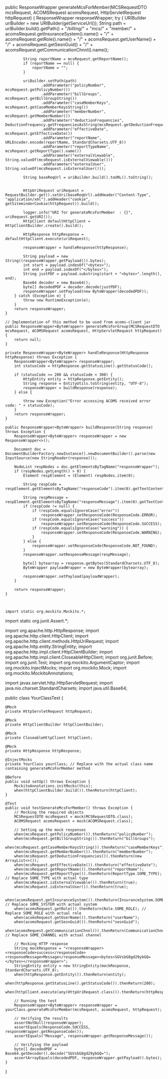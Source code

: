 public ResponseWrapper<ByteWrapper> generateMcsForMember(MCSRequestDTO mcsRequest, ACOMSRequest acomsRequest, HttpServletRequest httpRequest) {
        ResponseWrapper<ByteWrapper> responseWrapper;
        try {
            URIBuilder uriBuilder = new URIBuilder(getServiceUrl());
            String path = uriBuilder.build().getPath() + "/billing/" +
                    "mcs/" + "member/" +
                    acomsRequest.getInsuranceSystem().name() + "/" +
                    acomsRequest.getRole().name() + "/" +
                    acomsRequest.getUserName() + "/" +
                    acomsRequest.getSesnGuid() + "/" +
                    acomsRequest.getCommunicationChnnl().name();

            String reportName = mcsRequest.getReportName();
            if (reportName == null) {
                reportName = "";
            }

            uriBuilder.setPath(path)
                    .addParameter("policyNumber", mcsRequest.getPolicyNumber())
                    .addParameter("billGroups", mcsRequest.getBillGroupString())
                    .addParameter("caseMemberKeys", mcsRequest.getCaseMemberKeysString())
                    .addParameter("memberNumber", mcsRequest.getMemberNumber())
                    .addParameter("deductionFrequencies", DeductionFrequency.getFrequenciesAsString(mcsRequest.getDeductionFrequencies()))
                    .addParameter("effectiveDate", mcsRequest.getEffectiveDate())
                    .addParameter("reportName", URLEncoder.encode(reportName, StandardCharsets.UTF_8))
                    .addParameter("reportTypeName", mcsRequest.getReportType().name())
                    .addParameter("externalViewable", String.valueOf(mcsRequest.isExternalViewable()))
                    .addParameter("externalUser", String.valueOf(mcsRequest.isExternalUser()));

            String baseReqUrl = uriBuilder.build().toURL().toString();


            HttpUriRequest uriRequest = RequestBuilder.get().setUri(baseReqUrl).addHeader("Content-Type", "application/xml").addHeader("cookie", getSiteminderCookie(httpRequest)).build();

            logger.info("URI for generateMcsForMember  : {}", uriRequest.getURI());
            HttpClient defaultHttpClient = HttpClientBuilder.create().build();

            HttpResponse httpResponse = defaultHttpClient.execute(uriRequest);

            responseWrapper = handleResponse(httpResponse);

            String payload = new String((responseWrapper.getPayload()).bytes);
            int start = payload.indexOf("<bytes>");
            int end = payload.indexOf("</bytes>");
            String justPDF = payload.substring(start + "<bytes>".length(), end);
            Base64 decoder = new Base64();
            byte[] decodedPDF = decoder.decode(justPDF);
            responseWrapper.setPayload(new ByteWrapper(decodedPDF));
        } catch (Exception e) {
            throw new RuntimeException(e);
        }
        return responseWrapper;
    }

    // Implementation of this method to be used from acoms-client jar
    public ResponseWrapper<ByteWrapper> generateMcsForGroup(MCSRequestDTO mcsRequest, ACOMSRequest acomsRequest, HttpServletRequest httpRequest) {
        return null;
    }

    private ResponseWrapper<ByteWrapper> handleResponse(HttpResponse httpResponse) throws Exception {
        ResponseWrapper<ByteWrapper> responseWrapper;
        int statusCode = httpResponse.getStatusLine().getStatusCode();

        if (statusCode >= 200 && statusCode < 300) {
            HttpEntity entity = httpResponse.getEntity();
            String response = EntityUtils.toString(entity, "UTF-8");
            responseWrapper = buildResponse(response);
        } else {

            throw new Exception("Error accessing ACOMS received error code: " + statusCode);
        }
        return responseWrapper;
    }

    public ResponseWrapper<ByteWrapper> buildResponse(String response) throws Exception {
        ResponseWrapper<ByteWrapper> responseWrapper = new ResponseWrapper<>();

        Document doc = DocumentBuilderFactory.newInstance().newDocumentBuilder().parse(new InputSource(new StringReader(response)));

        NodeList respNodes = doc.getElementsByTagName("responseWrapper");
        if (respNodes.getLength() > 0) {
            Element respElement = (Element) respNodes.item(0);

            String respCode = respElement.getElementsByTagName("responseCode").item(0).getTextContent();

            String respMessage = respElement.getElementsByTagName("responseMessage").item(0).getTextContent();
            if (respCode != null) {
                if (respCode.equalsIgnoreCase("error"))
                    responseWrapper.setResponseCode(ResponseCode.ERROR);
                if (respCode.equalsIgnoreCase("success"))
                    responseWrapper.setResponseCode(ResponseCode.SUCCESS);
                if (respCode.equalsIgnoreCase("warning")) {
                    responseWrapper.setResponseCode(ResponseCode.WARNING);
                }
            } else {
                responseWrapper.setResponseCode(ResponseCode.NOT_FOUND);
            }
            responseWrapper.setResponseMessage(respMessage);

            byte[] bytearray = response.getBytes(StandardCharsets.UTF_8);
            ByteWrapper payloadWrapper = new ByteWrapper(bytearray);

            responseWrapper.setPayload(payloadWrapper);
        }

        return responseWrapper;
    }



    import static org.mockito.Mockito.*;
import static org.junit.Assert.*;

import org.apache.http.HttpResponse;
import org.apache.http.client.HttpClient;
import org.apache.http.client.methods.HttpUriRequest;
import org.apache.http.entity.StringEntity;
import org.apache.http.impl.client.HttpClientBuilder;
import org.apache.http.impl.client.CloseableHttpClient;
import org.junit.Before;
import org.junit.Test;
import org.mockito.ArgumentCaptor;
import org.mockito.InjectMocks;
import org.mockito.Mock;
import org.mockito.MockitoAnnotations;

import javax.servlet.http.HttpServletRequest;
import java.nio.charset.StandardCharsets;
import java.util.Base64;

public class YourClassTest {

    @Mock
    private HttpServletRequest httpRequest;

    @Mock
    private HttpClientBuilder httpClientBuilder;

    @Mock
    private CloseableHttpClient httpClient;

    @Mock
    private HttpResponse httpResponse;

    @InjectMocks
    private YourClass yourClass; // Replace with the actual class name containing generateMcsForMember method

    @Before
    public void setUp() throws Exception {
        MockitoAnnotations.initMocks(this);
        when(httpClientBuilder.build()).thenReturn(httpClient);
    }

    @Test
    public void testGenerateMcsForMember() throws Exception {
        // Mocking the required objects
        MCSRequestDTO mcsRequest = mock(MCSRequestDTO.class);
        ACOMSRequest acomsRequest = mock(ACOMSRequest.class);

        // Setting up the mock responses
        when(mcsRequest.getPolicyNumber()).thenReturn("policyNumber");
        when(mcsRequest.getBillGroupString()).thenReturn("billGroups");
        when(mcsRequest.getCaseMemberKeysString()).thenReturn("caseMemberKeys");
        when(mcsRequest.getMemberNumber()).thenReturn("memberNumber");
        when(mcsRequest.getDeductionFrequencies()).thenReturn(new ArrayList<>());
        when(mcsRequest.getEffectiveDate()).thenReturn("effectiveDate");
        when(mcsRequest.getReportName()).thenReturn("reportName");
        when(mcsRequest.getReportType()).thenReturn(ReportType.SOME_TYPE); // Replace SOME_TYPE with actual type
        when(mcsRequest.isExternalViewable()).thenReturn(true);
        when(mcsRequest.isExternalUser()).thenReturn(true);

        when(acomsRequest.getInsuranceSystem()).thenReturn(InsuranceSystem.SOME_SYSTEM); // Replace SOME_SYSTEM with actual system
        when(acomsRequest.getRole()).thenReturn(Role.SOME_ROLE); // Replace SOME_ROLE with actual role
        when(acomsRequest.getUserName()).thenReturn("userName");
        when(acomsRequest.getSesnGuid()).thenReturn("sesnGuid");
        when(acomsRequest.getCommunicationChnnl()).thenReturn(CommunicationChnnl.SOME_CHANNEL); // Replace SOME_CHANNEL with actual channel

        // Mocking HTTP response
        String mockResponse = "<responseWrapper><responseCode>success</responseCode><responseMessage>Message</responseMessage><bytes>SGVsbG8gd29ybGQ=</bytes></responseWrapper>";
        StringEntity entity = new StringEntity(mockResponse, StandardCharsets.UTF_8);
        when(httpResponse.getEntity()).thenReturn(entity);
        when(httpResponse.getStatusLine().getStatusCode()).thenReturn(200);
        when(httpClient.execute(any(HttpUriRequest.class))).thenReturn(httpResponse);

        // Running the test
        ResponseWrapper<ByteWrapper> responseWrapper = yourClass.generateMcsForMember(mcsRequest, acomsRequest, httpRequest);

        // Verifying the results
        assertNotNull(responseWrapper);
        assertEquals(ResponseCode.SUCCESS, responseWrapper.getResponseCode());
        assertEquals("Message", responseWrapper.getResponseMessage());

        // Verifying the payload
        byte[] decodedPDF = Base64.getDecoder().decode("SGVsbG8gd29ybGQ=");
        assertArrayEquals(decodedPDF, responseWrapper.getPayload().bytes);
    }
}
